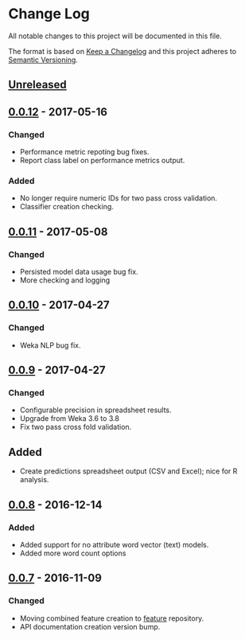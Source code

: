 # Change Log
All notable changes to this project will be documented in this file.

The format is based on [Keep a Changelog](http://keepachangelog.com/)
and this project adheres to [Semantic Versioning](http://semver.org/).


## [Unreleased]

## [0.0.12] - 2017-05-16
### Changed
- Performance metric repoting bug fixes.
- Report class label on performance metrics output.

### Added
- No longer require numeric IDs for two pass cross validation.
- Classifier creation checking.


## [0.0.11] - 2017-05-08
### Changed
- Persisted model data usage bug fix.
- More checking and logging


## [0.0.10] - 2017-04-27
### Changed
- Weka NLP bug fix.


## [0.0.9] - 2017-04-27
### Changed
- Configurable precision in spreadsheet results.
- Upgrade from Weka 3.6 to 3.8
- Fix two pass cross fold validation.

## Added
- Create predictions spreadsheet output (CSV and Excel); nice for R analysis.


## [0.0.8] - 2016-12-14
### Added
- Added support for no attribute word vector (text) models.
- Added more word count options


## [0.0.7] - 2016-11-09
### Changed
- Moving combined feature creation to [feature](https://github.com/plandes/clj-nlp-feature) repository.
- API documentation creation version bump.


[Unreleased]: https://github.com/plandes/clj-ml-model/compare/v0.0.12...HEAD
[0.0.12]: https://github.com/plandes/clj-ml-model/compare/v0.0.11...v0.0.12
[0.0.11]: https://github.com/plandes/clj-ml-model/compare/v0.0.10...v0.0.11
[0.0.10]: https://github.com/plandes/clj-ml-model/compare/v0.0.9...v0.0.10
[0.0.9]: https://github.com/plandes/clj-ml-model/compare/v0.0.8...v0.0.9
[0.0.8]: https://github.com/plandes/clj-ml-model/compare/v0.0.7...v0.0.8
[0.0.7]: https://github.com/plandes/clj-ml-model/compare/v0.0.6...v0.0.7
